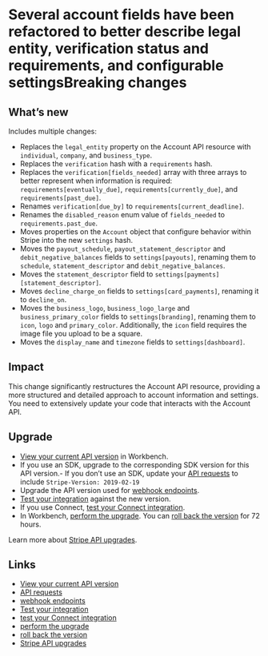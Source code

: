 # Several account fields have been refactored to better describe legal entity, verification status and requirements, and configurable settingsBreaking changes

## What’s new

Includes multiple changes:

- Replaces the `legal_entity` property on the Account API resource with
`individual`, `company`, and `business_type`.
- Replaces the `verification` hash with a `requirements` hash.
- Replaces the `verification[fields_needed]` array with three arrays to better
represent when information is required: `requirements[eventually_due]`,
`requirements[currently_due]`, and `requirements[past_due]`.
- Renames `verification[due_by]` to `requirements[current_deadline]`.
- Renames the `disabled_reason` enum value of `fields_needed` to
`requirements.past_due`.
- Moves properties on the `Account` object that configure behavior within Stripe
into the new `settings` hash.
- Moves the `payout_schedule`, `payout_statement_descriptor` and
`debit_negative_balances` fields to `settings[payouts]`, renaming them to
`schedule`, `statement_descriptor` and `debit_negative_balances`.
- Moves the `statement_descriptor` field to
`settings[payments][statement_descriptor]`.
- Moves `decline_charge_on` fields to `settings[card_payments]`, renaming it to
`decline_on`.
- Moves the `business_logo`, `business_logo_large` and `business_primary_color`
fields to `settings[branding]`, renaming them to `icon`, `logo` and
`primary_color`. Additionally, the `icon` field requires the image file you
upload to be a square.
- Moves the `display_name` and `timezone` fields to `settings[dashboard]`.

## Impact

This change significantly restructures the Account API resource, providing a
more structured and detailed approach to account information and settings. You
need to extensively update your code that interacts with the Account API.

## Upgrade

- [View your current API
version](https://docs.stripe.com/upgrades#view-your-api-version-and-the-latest-available-upgrade-in-workbench)
in Workbench.
- If you use an SDK, upgrade to the corresponding SDK version for this API
version.- If you don’t use an SDK, update your [API
requests](https://docs.stripe.com/api/versioning) to include `Stripe-Version:
2019-02-19`
- Upgrade the API version used for [webhook
endpoints](https://docs.stripe.com/webhooks/versioning).
- [Test your integration](https://docs.stripe.com/testing) against the new
version.
- If you use Connect, [test your Connect
integration](https://docs.stripe.com/connect/testing).
- In Workbench, [perform the
upgrade](https://docs.stripe.com/upgrades#perform-the-upgrade). You can [roll
back the version](https://docs.stripe.com/upgrades#roll-back-your-api-version)
for 72 hours.

Learn more about [Stripe API upgrades](https://docs.stripe.com/upgrades).

## Links

- [View your current API
version](https://docs.stripe.com/upgrades#view-your-api-version-and-the-latest-available-upgrade-in-workbench)
- [API requests](https://docs.stripe.com/api/versioning)
- [webhook endpoints](https://docs.stripe.com/webhooks/versioning)
- [Test your integration](https://docs.stripe.com/testing)
- [test your Connect integration](https://docs.stripe.com/connect/testing)
- [perform the upgrade](https://docs.stripe.com/upgrades#perform-the-upgrade)
- [roll back the
version](https://docs.stripe.com/upgrades#roll-back-your-api-version)
- [Stripe API upgrades](https://docs.stripe.com/upgrades)
